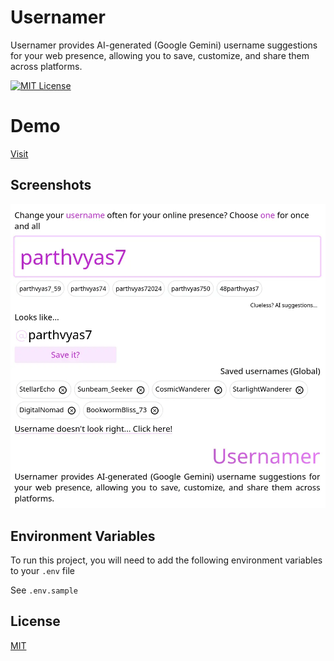 # Usernamer

Usernamer provides AI-generated (Google Gemini) username suggestions for your web presence, allowing you to save, customize, and share them across platforms.

[![MIT License](https://img.shields.io/badge/License-MIT-green.svg)](https://choosealicense.com/licenses/mit/)

# Demo

[Visit](https://usernamer.vercel.app)

## Screenshots

![App Screenshot](./app.webp)

## Environment Variables

To run this project, you will need to add the following environment variables to your `.env` file

See `.env.sample`

## License

[MIT](https://choosealicense.com/licenses/mit/)
